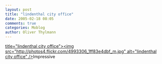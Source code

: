 ```yaml
---
layout: post
title: "lindenthal city office"
date: 2005-02-18 08:05
comments: true
categories: Moblog
author: Oliver Thylmann
---
```



[ title=&quot;lindenthal city office&quot;&gt;&lt;img src=&quot;http://photos4.flickr.com/4993306_1ff83e4dbf_m.jpg&quot; alt=&quot;lindenthal city office&quot; /&gt;](http://www.flickr.com/photos/oliver/4993306/)Impressive


